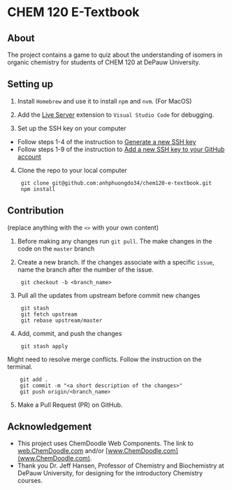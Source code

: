 # CHEM 120 E-Textbook

## About
The project contains a game to quiz about the understanding of isomers in organic chemistry for students of CHEM 120 at DePauw University.

## Setting up
1. Install `Homebrew` and use it to install `npm` and `nvm`. (For MacOS)
2. Add the [Live Server](https://marketplace.visualstudio.com/items?itemName=ritwickdey.LiveServer) extension to `Visual Studio Code` for debugging.

3. Set up the SSH key on your computer
  
  - Follow steps 1-4 of the instruction to [Generate a new SSH key](https://docs.github.com/en/authentication/connecting-to-github-with-ssh/generating-a-new-ssh-key-and-adding-it-to-the-ssh-agent#generating-a-new-ssh-key)
  - Follow steps 1-9 of the instruction to [Add a new SSH key to your GitHub account](https://docs.github.com/en/authentication/connecting-to-github-with-ssh/generating-a-new-ssh-key-and-adding-it-to-the-ssh-agent#generating-a-new-ssh-key)

4. Clone the repo to your local computer

        git clone git@github.com:anhphuongdo34/chem120-e-textbook.git
        npm install
        
## Contribution
(replace anything with the `<>` with your own content)

1. Before making any changes run `git pull`. The make changes in the code on the `master` branch

2. Create a new branch. If the changes associate with a specific `issue`, name the branch after the number of the issue.

        git checkout -b <branch_name>

3. Pull all the updates from upstream before commit new changes

        git stash
        git fetch upstream
        git rebase upstream/master

4. Add, commit, and push the changes

        git stash apply
        
Might need to resolve merge conflicts. Follow the instruction on the terminal.

        git add .
        git commit -m "<a short description of the changes>"
        git push origin/<branch_name>

5. Make a Pull Request (PR) on GitHub.

## Acknowledgement
- This project uses ChemDoodle Web Components. The link to [web.ChemDoodle.com](web.ChemDoodle.com) and/or [www.ChemDoodle.com](www.ChemDoodle.com).
- Thank you Dr. Jeff Hansen, Professor of Chemistry and Biochemistry at DePauw University, for designing for the introductory Chemistry courses.
